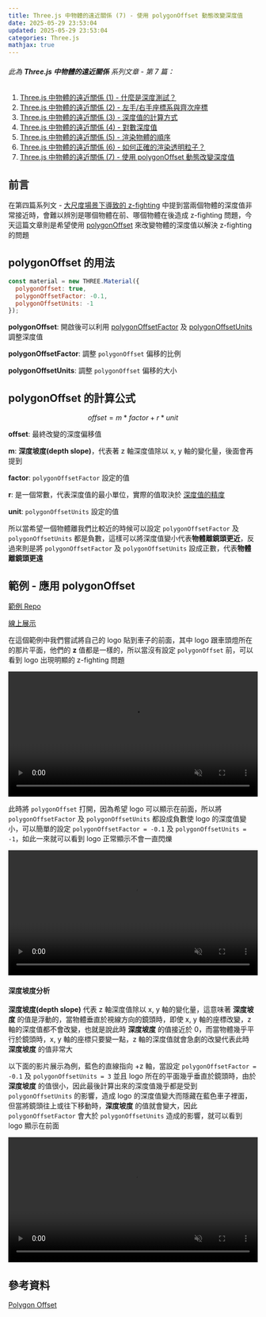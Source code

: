 ```yaml
---
title: Three.js 中物體的遠近關係 (7) - 使用 polygonOffset 動態改變深度值
date: 2025-05-29 23:53:04
updated: 2025-05-29 23:53:04
categories: Three.js
mathjax: true
---
```


###### 此為 **Three.js 中物體的遠近關係** 系列文章 - 第 7 篇：

1. <a href="/2025/02/13/three-js-中物體的遠近關係-1-什麼是深度測試？/" target="_blank">Three.js 中物體的遠近關係 (1) - 什麼是深度測試？</a>
2. <a href="/2025/02/28/three-js-中物體的遠近關係-2-左手-右手座標系與齊次座標/" target="_blank">Three.js 中物體的遠近關係 (2) - 左手/右手座標系與齊次座標</a>
3. <a href="/2025/02/28/three-js-中物體的遠近關係-3-深度值的計算方式/" target="_blank">Three.js 中物體的遠近關係 (3) - 深度值的計算方式</a>
4. <a href="/2025/03/17/three-js-中物體的遠近關係-4-對數深度值/" target="_blank">Three.js 中物體的遠近關係 (4) - 對數深度值</a>
5. <a href="/2025/03/31/three-js-中物體的遠近關係-5-渲染物體的順序/" target="_blank">Three.js 中物體的遠近關係 (5) - 渲染物體的順序</a>
6. <a href="/2025/05/04/three-js-中物體的遠近關係-6-如何正確的渲染透明粒子？/" target="_blank">Three.js 中物體的遠近關係 (6) - 如何正確的渲染透明粒子？</a>
7. <a href="/2025/05/29/three-js-中物體的遠近關係-7-使用-polygonoffset-動態改變深度值/" target="_blank">Three.js 中物體的遠近關係 (7) - 使用 polygonOffset 動態改變深度值</a>

## 前言

在第四篇系列文 - <a href="/2025/03/17/three-js-中物體的遠近關係-4-對數深度值/#大尺度場景下導致的-z-fighting" target="_blank">大尺度場景下導致的 z-fighting</a> 中提到當兩個物體的深度值非常接近時，會難以辨別是哪個物體在前、哪個物體在後造成 z-fighting 問題，今天這篇文章則是希望使用 [polygonOffset](https://threejs.org/docs/#api/zh/materials/Material.polygonOffset) 來改變物體的深度值以解決 z-fighting 的問題

<!--more-->

## polygonOffset 的用法

```js
const material = new THREE.Material({
  polygonOffset: true,
  polygonOffsetFactor: -0.1,
  polygonOffsetUnits: -1
});
```

**polygonOffset**: 開啟後可以利用 [polygonOffsetFactor](https://threejs.org/docs/#api/zh/materials/Material.polygonOffsetFactor) 及 [polygonOffsetUnits](https://threejs.org/docs/#api/zh/materials/Material.polygonOffsetUnits) 調整深度值

**polygonOffsetFactor**: 調整 `polygonOffset` 偏移的比例

**polygonOffsetUnits**: 調整 `polygonOffset` 偏移的大小

## polygonOffset 的計算公式

$$
offset = m * factor + r * unit
$$

**offset**: 最終改變的深度偏移值

**m**: **深度坡度(depth slope)**，代表著 z 軸深度值除以 x, y 軸的變化量，後面會再提到

**factor**: `polygonOffsetFactor` 設定的值

**r**: 是一個常數，代表深度值的最小單位，實際的值取決於 <a href="/2025/03/17/three-js-中物體的遠近關係-4-對數深度值/#深度值的精度" target="_blank">深度值的精度</a>

**unit**: `polygonOffsetUnits` 設定的值

所以當希望一個物體離我們比較近的時候可以設定 `polygonOffsetFactor` 及 `polygonOffsetUnits` 都是負數，這樣可以將深度值變小代表**物體離鏡頭更近**，反過來則是將 `polygonOffsetFactor` 及 `polygonOffsetUnits` 設成正數，代表**物體離鏡頭更遠**

## 範例 - 應用 polygonOffset

[範例 Repo](https://github.com/bcjohnblue/threejs-polygonOffset)

[線上展示](https://bcjohnblue.github.io/threejs-polygonOffset/)

在這個範例中我們嘗試將自己的 logo 貼到車子的前面，其中 logo 跟車頭燈所在的那片平面，他們的 **z** 值都是一樣的，所以當沒有設定 `polygonOffset` 前，可以看到 logo 出現明顯的 z-fighting 問題

<video src="https://bcjohn-public-static.s3.ap-southeast-2.amazonaws.com/polygon-offset-z-fighting.mp4" autoplay muted loop style="width: 100%"></video>

此時將 `polygonOffset` 打開，因為希望 logo 可以顯示在前面，所以將 `polygonOffsetFactor` 及 `polygonOffsetUnits` 都設成負數使 logo 的深度值變小，可以簡單的設定 `polygonOffsetFactor = -0.1` 及 `polygonOffsetUnits = -1`，如此一來就可以看到 logo 正常顯示不會一直閃爍

<video src="https://bcjohn-public-static.s3.ap-southeast-2.amazonaws.com/polygon-offset-turn-on.mp4" autoplay muted loop style="width: 100%"></video>

#### 深度坡度分析

**深度坡度(depth slope)** 代表 z 軸深度值除以 x, y 軸的變化量，這意味著 **深度坡度** 的值是浮動的，當物體垂直於視線方向的鏡頭時，即使 x, y 軸的座標改變，z 軸的深度值都不會改變，也就是說此時 **深度坡度** 的值接近於 0，而當物體幾乎平行於鏡頭時，x, y 軸的座標只要變一點，z 軸的深度值就會急劇的改變代表此時 **深度坡度** 的值非常大

以下面的影片展示為例，藍色的直線指向 +z 軸，當設定 `polygonOffsetFactor = -0.1` 及 `polygonOffsetUnits = 3` 並且 logo 所在的平面幾乎垂直於鏡頭時，由於 **深度坡度** 的值很小，因此最後計算出來的深度值幾乎都是受到 `polygonOffsetUnits` 的影響，造成 logo 的深度值變大而隱藏在藍色車子裡面，但當將鏡頭往上或往下移動時，**深度坡度** 的值就會變大，因此 `polygonOffsetFactor` 會大於 `polygonOffsetUnits` 造成的影響，就可以看到 logo 顯示在前面

<video src="https://bcjohn-public-static.s3.ap-southeast-2.amazonaws.com/polygon-offset-z-direction.mp4" autoplay muted loop style="width: 100%"></video>

## 參考資料

[Polygon Offset](https://www.zeuscmd.com/tutorials/opengl/15-PolygonOffset.php)